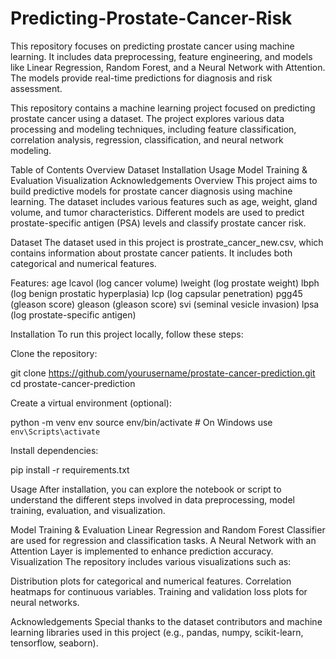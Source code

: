 # Predicting-Prostate-Cancer-Risk
This repository focuses on predicting prostate cancer using machine learning. It includes data preprocessing, feature engineering, and models like Linear Regression, Random Forest, and a Neural Network with Attention. The models provide real-time predictions for diagnosis and risk assessment.


This repository contains a machine learning project focused on predicting prostate cancer using a dataset. The project explores various data processing and modeling techniques, including feature classification, correlation analysis, regression, classification, and neural network modeling.

Table of Contents
Overview
Dataset
Installation
Usage
Model Training & Evaluation
Visualization
Acknowledgements
Overview
This project aims to build predictive models for prostate cancer diagnosis using machine learning. The dataset includes various features such as age, weight, gland volume, and tumor characteristics. Different models are used to predict prostate-specific antigen (PSA) levels and classify prostate cancer risk.

Dataset
The dataset used in this project is prostrate_cancer_new.csv, which contains information about prostate cancer patients. It includes both categorical and numerical features.

Features:
age
lcavol (log cancer volume)
lweight (log prostate weight)
lbph (log benign prostatic hyperplasia)
lcp (log capsular penetration)
pgg45 (gleason score)
gleason (gleason score)
svi (seminal vesicle invasion)
lpsa (log prostate-specific antigen)

Installation
To run this project locally, follow these steps:

Clone the repository:

git clone https://github.com/yourusername/prostate-cancer-prediction.git
cd prostate-cancer-prediction

Create a virtual environment (optional):

python -m venv env
source env/bin/activate  # On Windows use `env\Scripts\activate`

Install dependencies:

pip install -r requirements.txt

Usage
After installation, you can explore the notebook or script to understand the different steps involved in data preprocessing, model training, evaluation, and visualization.

Model Training & Evaluation
Linear Regression and Random Forest Classifier are used for regression and classification tasks.
A Neural Network with an Attention Layer is implemented to enhance prediction accuracy.
Visualization
The repository includes various visualizations such as:

Distribution plots for categorical and numerical features.
Correlation heatmaps for continuous variables.
Training and validation loss plots for neural networks.

Acknowledgements
Special thanks to the dataset contributors and machine learning libraries used in this project (e.g., pandas, numpy, scikit-learn, tensorflow, seaborn).
